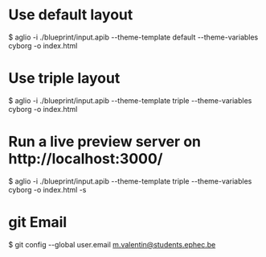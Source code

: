 # Use default layout
$ aglio -i ./blueprint/input.apib --theme-template default --theme-variables cyborg -o index.html 


# Use triple layout
$ aglio -i ./blueprint/input.apib --theme-template triple --theme-variables cyborg -o index.html


# Run a live preview server on http://localhost:3000/
$ aglio -i ./blueprint/input.apib --theme-template triple --theme-variables cyborg -o index.html -s

# git Email
$ git config --global user.email m.valentin@students.ephec.be

